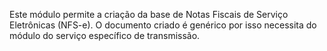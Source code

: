 Este módulo permite a criação da base de Notas Fiscais de Serviço
Eletrônicas (NFS-e). O documento criado é genérico por isso necessita do
módulo do serviço específico de transmissão.
